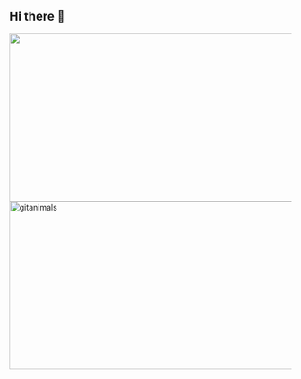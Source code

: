 ## Hi there 👋

<!--
**ha6q6v/ha6q6v** is a ✨ _special_ ✨ repository because its `README.md` (this file) appears on your GitHub profile.

Here are some ideas to get you started:

- 🔭 I’m currently working on ...
- 🌱 I’m currently learning ...
- 👯 I’m looking to collaborate on ...
- 🤔 I’m looking for help with ...
- 💬 Ask me about ...
- 📫 How to reach me: ...
- 😄 Pronouns: ...
- ⚡ Fun fact: ...
-->

<a href="https://www.gitanimals.org/en_US?utm_medium=image&utm_source=ha6q6v&utm_content=farm">
<img
  src="https://render.gitanimals.org/farms/ha6q6v"
  width="600"
  height="300"
/>
</a>

<a href="https://www.gitanimals.org/">
      <img
        src="https://render.gitanimals.org/guilds/761974632162205485/draw"
        width="600"
        height="300"
        alt="gitanimals"
      />
    </a>
